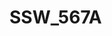 # SSW_567A
[![<Dimpal-lad>](https://circleci.com/gh/<Dimpal-lad>/<SSW_567A>.svg?style=svg)](https://app.circleci.com/pipelines/github/<Dimpal-lad>/<SSW_567A>?branch=main&filter=all)
